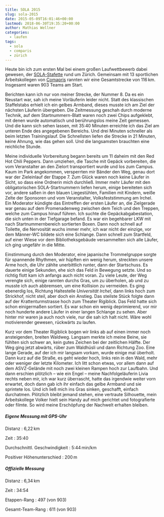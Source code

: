 ```yaml
---
title: SOLA 2015
slug: sola-2015
date: 2015-05-09T16:01:46+00:00
lastmod: 2018-06-30T19:35:20+00:00
author: Mathias Wellner
categories:
  - laufen
tags:
  - sola
  - comparis
  - zürich
---
```

Heute bin ich zum ersten Mal bei einem großen Laufwettbewerb dabei gewesen, der [SOLA-Stafette](http://portal.sola.asvz.ethz.ch/Seiten/default.aspx "SOLA-Stafette") rund um Zürich. Gemeinsam mit 13 sportlichen Arbeitskollegen von [Comapris](http://comparis.ch) rannten wir eine Gesamtstrecke von 116&thinsp;km. Insgesamt waren 903 Teams am Start.
<!--more-->

Berichten kann ich nur von meiner Strecke, der Nummer 8. Da es ein Neustart war, sah ich meine Vorläuferin leider nicht. Statt des klassischen Staffelstabs erhielt ich ein gelbes Armband, dieses musste ich am Ziel der nächsten Läuferin übergeben. Die Zeitmessung geschah durch moderne Technik, auf dem Startnummern-Blatt waren noch zwei Chips aufgeklebt, mit denen wurde automatisch und berührungslos meine Zeit gemessen. Und die kann sich sehen lassen, mit 35:40 Minuten erreichte ich das Ziel am unteren Ende des angegebenen Bereichs. Und drei Minuten schneller als beim letzten Trainingslauf. Die Schnellsten liefen die Strecke in 21 Minuten, keine Ahnung, wie das gehen soll. Und die langsamsten brauchten eine reichliche Stunde. 

Meine individuelle Vorbereitung begann bereits um 11 daheim mit den Red Hot Chili Peppers. Dann umziehen, die Tasche mit Gepäck vorbereiten, die vom Veranstalter an den Zielort transportiert wurde und los zum Campus. Kaum im Park angekommen, versperrten mir Bänder den Weg, genau dort war der Zieleinlauf der Etappe 7. Zum Glück waren noch keine Läufer in Sicht, so dass eine Ordnerin mich durchließ. Immer mehr Läufer mit den obligatorischen SOLA-Startnummern liefen herum, einige bereiteten sich vor, andere saßen in den blauen Liegestühlen, Familien mit Kindern, weiße Zelte der Sponsoren und vom Veranstalter, Volksfeststimmung am Irchel. Ein Moderator kündigte das Eintreffen der ersten Läufer an, die Zielgerade war genau auf dem Promenadenweg zwischen dem Teich und den Treppen, welche zum Campus hinauf führen. Ich suchte die Gepäckabgabestation, die sich unten in der Tiefgarage befand. Es war ein begehbarer LKW mit nach Startnummernbereich sortierten Boxen. Dann noch schnell auf Toilette, die Nervosität wuchs immer mehr, ich war nicht der einzige, vor dem Männer-WC bildete sich eine Schlange. Dann schnell zum Startfeld, auf einer Wiese vor dem Bibliotheksgebäude versammelten sich alle Läufer, ich ging ungefähr in die Mitte. 

Einstimmung durch den Moderator, eine japanische Trommelgruppe sorgte für spannende Rhythmen, wir hüpften ein wenig herum, streckten unsere Arme hoch, die Uhr zählte unerbittlich runter, dann der Startschuss. Es dauerte einige Sekunden, ehe sich das Feld in Bewegung setzte. Und so richtig flott kam ich anfangs auch nicht voran. Zu viele Leute, der Weg verengte sich, einige rannten durchs Gras, um zu überholen, ab und zu musste ich auch abbremsen, um eine Kollision zu vermeiden. Es ging ebenerdig los, Richtung Haltestelle _Universität Irchel_, dann links hoch zum Strickhof, nicht steil, aber doch ein Anstieg. Das steilste Stück folgte dann auf der Krattenturmstrasse hoch zum Theater Rigiblick. Das Feld hatte sich schon einigermaßen sortiert. Es war schon ein wenig deprimierend, vor mir noch hunderte andere Läufer in einer langen Schlange zu sehen. Aber hinter mir waren ja auch noch viele, nur die sah ich halt nicht. Wäre wohl motivierender gewesen, rückwärts zu laufen. 

Kurz vor dem Theater Rigiblick bogen wir links ab auf einen immer noch ansteigenden, breiten Waldweg. Langsam merkte ich meine Beine, sie fühlten sich schwer an, kein gutes Zeichen bei der zeitlichen Hälfte. Der Weg ging jetzt abwärts, rüber zum Waldhüsli und dann Richtung Zoo. Eine lange Gerade, auf der ich mir langsam vorkam, wurde einige mal überholt. Dann kurz auf die Straße, es geht wieder hoch, links rein in den Wald, mehr oder weniger der letzte Kilometer. Ich litt schon etwas, vor allem dann auf dem ASVZ-Gelände mit noch zwei kleinen Rampen hoch zur Laufbahn. Und dann erschien plötzlich &ndash; wie ein Engel &ndash; meine Nachfolgeläuferin Livia rechts neben mir, ich war kurz überrascht, hatte das irgendwie weiter vorn erwartet, doch dann gab ich ihr einfach das gelbe Armband und sie sprintete los. Und ich ließ mich ins Gras sinken, geschafft, einfach durchatmen. Plötzlich bleibt jemand stehen, eine vertraute Silhouette, mein Arbeitskollege Volker hielt sein Handy auf mich gerichtet und fotografierte oder filmte. So wird meine Erschöpfung der Nachwelt erhalten bleiben. 

##### Eigene Messung mit GPS-Uhr

Distanz
: 6,22&thinsp;km

Zeit
: 35:40

Durchschnittl. Geschwindigkeit
: 5:44&thinsp;min/km

Positiver Höhenunterschied
: 200&thinsp;m

##### Offizielle Messung

Distanz
: 6,34&thinsp;km

Zeit
: 34:54

Etappen-Rang
: 497 (von 903)

Gesamt-Team-Rang
: 611 (von 903)
